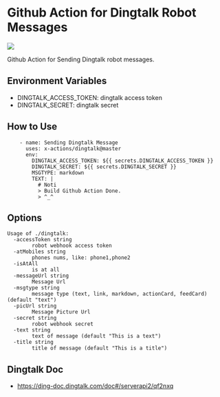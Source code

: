 # Github Action for Dingtalk Robot Messages

![](https://github.com/x-actions/dingtalk/workflows/dingtalk/badge.svg)

Github Action for Sending Dingtalk robot messages.

## Environment Variables

- DINGTALK_ACCESS_TOKEN: dingtalk access token
- DINGTALK_SECRET: dingtalk secret

## How to Use

```
    - name: Sending Dingtalk Message
      uses: x-actions/dingtalk@master
      env:
        DINGTALK_ACCESS_TOKEN: ${{ secrets.DINGTALK_ACCESS_TOKEN }}
        DINGTALK_SECRET: ${{ secrets.DINGTALK_SECRET }}
        MSGTYPE: markdown
        TEXT: |
          # Noti
          > Build Github Action Done.
          > ^_^
```

## Options

```
Usage of ./dingtalk:
  -accessToken string
    	robot webhook access token
  -atMobiles string
    	phones nums, like: phone1,phone2
  -isAtAll
    	is at all
  -messageUrl string
    	Message Url
  -msgtype string
    	message type (text, link, markdown, actionCard, feedCard) (default "text")
  -picUrl string
    	Message Picture Url
  -secret string
    	robot webhook secret
  -text string
    	text of message (default "This is a text")
  -title string
    	title of message (default "This is a title")
```

## Dingtalk Doc

- https://ding-doc.dingtalk.com/doc#/serverapi2/qf2nxq
